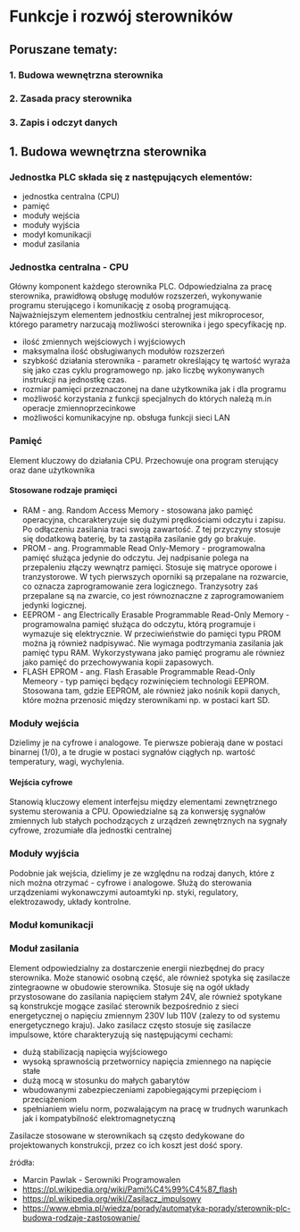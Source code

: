 # Funkcje i rozwój sterowników

## Poruszane tematy:
###  1. Budowa wewnętrzna sterownika
###  2. Zasada pracy sterownika
###  3. Zapis i odczyt danych




## 1. Budowa wewnętrzna sterownika

### Jednostka PLC składa się z następujących elementów:

- jednostka centralna (CPU)
- pamięć
- moduły wejścia
- moduły wyjścia
- modył komunikacji
- moduł zasilania

### Jednostka centralna - CPU
Główny komponent każdego sterownika PLC. Odpowiedzialna za pracę sterownika, prawidłową obsługę modułów rozszerzeń, wykonywanie programu sterującego i komunikację z osobą programującą. 
Najważniejszym elementem jednostkiu centralnej jest mikroprocesor, którego parametry narzucają możliwości sterownika i jego specyfikację np.

- ilość zmiennych wejściowych i wyjściowych
- maksymalna ilość obsługiwanych modułów rozszerzeń
- szybkość działania sterownika - parametr określający tę wartość wyraża się jako czas cyklu programowego np. jako liczbę wykonywanych instrukcji na jednostkę czas.
- rozmiar pamięci przeznaczonej na dane użytkownika jak i dla programu
- możliwość korzystania z funkcji specjalnych do których należą m.in operacje zmiennoprzecinkowe
- możliwości komunikacyjne np. obsługa funkcji sieci LAN 

### Pamięć
Element kluczowy do działania CPU. Przechowuje ona program sterujący oraz dane użytkownika

#### Stosowane rodzaje pramięci 

- RAM - ang. Random Access Memory - stosowana jako pamięć operacyjna, chcarakteryzuje się dużymi prędkościami odczytu i zapisu. Po odłączeniu zasilania traci swoją zawartość. Z tej przyczyny stosuje się dodatkową baterię, by ta zastąpiła zasilanie gdy go brakuje.
- PROM - ang. Programmable Read Only-Memory - programowalna pamięć służąca jedynie do odczytu. Jej nadpisanie polega na przepaleniu złączy wewnątrz pamięci. Stosuje się matryce oporowe i tranzystorowe. W tych pierwszych oporniki są przepalane na rozwarcie, co oznacza zaprogramowanie zera logicznego. Tranzysotry zaś przepalane są na zwarcie, co jest równoznaczne z zaprogramowaniem jedynki logicznej.
- EEPROM - ang Electrically Erasable Programmable Read-Only Memory - programowalna pamięć służąca do odczytu, którą programuje i wymazuje się elektrycznie. W przeciwieństwie do pamięci typu PROM można ją również nadpisywać. Nie wymaga podtrzymania zasilania jak pamięć typu RAM. Wykorzystywana jako pamięć programu ale równiez jako pamięć do przechowywania kopii zapasowych.
- FLASH EPROM - ang. Flash Erasable Programmable Read-Only Memeory - typ pamięci będący rozwinięciem technologii EEPROM. Stosowana tam, gdzie EEPROM, ale również jako nośnik kopii danych, które można przenosić między sterownikami np. w postaci kart SD.

### Moduły wejścia
Dzielimy je na cyfrowe i analogowe. Te pierwsze pobierają dane w postaci binarnej (1/0), a te drugie w postaci sygnałów ciągłych np. wartość temperatury, wagi, wychylenia. 

#### Wejścia cyfrowe
Stanowią kluczowy element interfejsu między elementami zewnętrznego systemu sterowania a CPU. Opowiedzialne są za konwersję sygnałów zmiennych lub stałych pochodzących z urządzeń zewnętrznych na sygnały cyfrowe, zrozumiałe dla jednostki centralnej

### Moduły wyjścia
Podobnie jak wejścia, dzielimy je ze względnu na rodzaj danych, które z nich można otrzymać - cyfrowe i analogowe. Służą do sterowania urządzeniami wykonawczymi autoamtyki np. styki, regulatory, elektrozawody, układy kontrolne.
### Moduł komunikacji

### Moduł zasilania
Element odpowiedzialny za dostarczenie energii niezbędnej do pracy sterownika. Może stanowić osobną część, ale również spotyka się zasilacze zintegraowne w obudowie sterownika. Stosuje się na ogół układy przystosowane do zasilania napięciem stałym 24V, ale również spotykane są konstrukcje mogące zasilać sterownik bezpośrednio z sieci energetycznej o napięciu zmiennym 230V lub 110V (zalezy to od systemu energetycznego kraju).
Jako zasilacz często stosuje się zasilacze impulsowe, które charakteryzują się następującymi cechami:

- dużą stabilizacją napięcia wyjściowego
- wysoką sprawnością przetwornicy napięcia zmiennego na napięcie stałe
- dużą mocą w stosunku do małych gabarytów
- wbudowanymi zabezpieczeniami zapobiegającymi przepięciom i przeciążeniom
- spełnianiem wielu norm, pozwalającym na pracę w trudnych warunkach jak i kompatybilność elektromagnetyczną

Zasilacze stosowane w sterownikach są często dedykowane do projektowanych konstrukcji, przez co ich koszt jest dość spory.

źródła:

- Marcin Pawlak - Serowniki Programowalen
- https://pl.wikipedia.org/wiki/Pami%C4%99%C4%87_flash 
- https://pl.wikipedia.org/wiki/Zasilacz_impulsowy
- https://www.ebmia.pl/wiedza/porady/automatyka-porady/sterownik-plc-budowa-rodzaje-zastosowanie/


